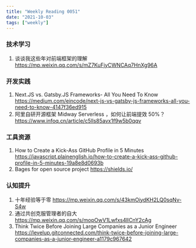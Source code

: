 ```yaml
---
title: "Weekly Reading 0051"
date: "2021-10-03"
tags: ["weekly"]
---
```


### 技术学习
1. 谈谈我这些年对前端框架的理解 https://mp.weixin.qq.com/s/mZ7KuFjyCWNCAq7HnXg96A


### 开发实践
1. Next.JS vs. Gatsby.JS Frameworks- All You Need To Know https://medium.com/eincode/next-js-vs-gatsby-js-frameworks-all-you-need-to-know-4147f36ed915
2. 阿里自研开源框架 Midway Serverless ，如何让前端提效 50%？ https://www.infoq.cn/article/c5lls85avx1f9w5b0qqv

### 工具资源
1. How to Create a Kick-Ass GitHub Profile in 5 Minutes https://javascript.plainenglish.io/how-to-create-a-kick-ass-github-profile-in-5-minutes-19a8e8d0693b
2. Bages for open source project https://shields.io/ 

### 认知提升
1. 十年经验等于零 https://mp.weixin.qq.com/s/43kmOiydKH2LQ0sqNv-S4w
2. 通过共创克服管理者的自大 https://mp.weixin.qq.com/s/mopOwV1Lwfxs4lICnY2cAg
3. Think Twice Before Joining Large Companies as a Junior Engineer https://levelup.gitconnected.com/think-twice-before-joining-large-companies-as-a-junior-engineer-a1179c967642